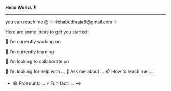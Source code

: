 **Hello World..!!**
<hr>


you can reach me @ ✨ richabudhraja8@gmail.com ✨ 

Here are some ideas to get you started:

 🔭 I’m currently working on 
 
 🌱 I’m currently learning 
 
 👯 I’m looking to collaborate on 
 
 🤔 I’m looking for help with ...
 💬 Ask me about ...
 📫 How to reach me: ...
- 😄 Pronouns: ...
 ⚡ Fun fact: ...
-->
